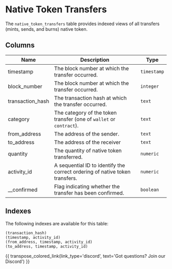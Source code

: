 # Native Token Transfers

The `native_token_transfers` table provides indexed views of all transfers (mints, sends, and burns) native token.

## Columns
| Name                | Description                                                                 | Type        |
| --------- | --------- | --------------------------------------------------------------------------- |
| timestamp | The block number at which the transfer occurred. | `timestamp` |
| block_number | The block number at which the transfer occurred. | `integer` |
| transaction_hash | The transaction hash at which the transfer occurred. | `text` |
| category | The category of the token transfer (one of `wallet` or `contract`). | `text` |
| from_address | The address of the sender. | `text` |
| to_address | The address of the receiver | `text` |
| quantity | The quantity of native token transferred. | `numeric` |
| activity_id | A sequential ID to identify the correct ordering of native token transfers. | `numeric` |
| __confirmed | Flag indicating whether the transfer has been confirmed. | `boolean` |

## Indexes
The following indexes are available for this table:
```
(transaction_hash)
(timestamp, activity_id)
(from_address, timestamp, activity_id)
(to_address, timestamp, activity_id)
```

{{ transpose_colored_link(link_type='discord', text='Got questions?  Join our Discord') }}
